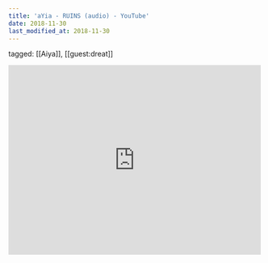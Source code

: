 ```yaml
---
title: 'aYia - RUINS (audio) - YouTube'
date: 2018-11-30
last_modified_at: 2018-11-30
---
```

tagged: [[Aiya]], [[guest:dreat]]
<iframe allow="accelerometer; autoplay; clipboard-write; encrypted-media; gyroscope; picture-in-picture" allowfullscreen="" frameborder="0" height="375" id="youtube_iframe" src="https://www.youtube.com/embed/QvgdSKXQgUU?feature=oembed&amp;enablejsapi=1&amp;origin=https://safe.txmblr.com&amp;wmode=opaque" width="500"></iframe>